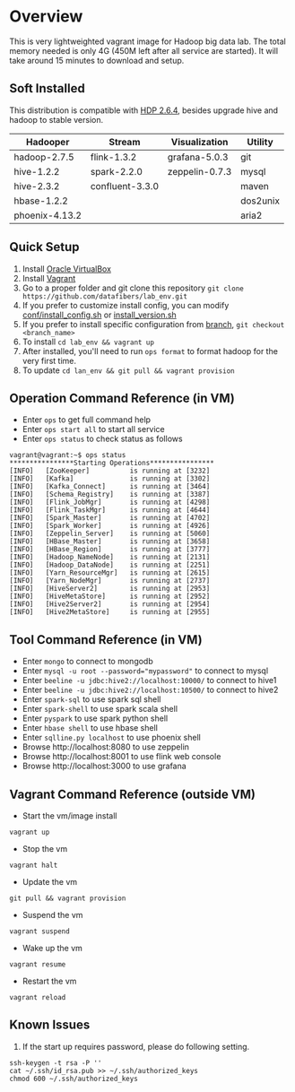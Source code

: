 # Overview
This is very lightweighted vagrant image for Hadoop big data lab. The total memory needed is only 4G (450M left after all service are started). It will take around 15 minutes to download and setup.

## Soft Installed
This distribution is compatible with [HDP 2.6.4](https://docs.hortonworks.com/HDPDocuments/HDP2/HDP-2.6.4/bk_release-notes/content/comp_versions.html), besides upgrade hive and hadoop to stable version.

| Hadooper      | Stream          | Visualization  | Utility |
| ------------- |-----------------| ---------------|---------|
| hadoop-2.7.5  | flink-1.3.2     | grafana-5.0.3  | git     |
| hive-1.2.2    | spark-2.2.0     | zeppelin-0.7.3 | mysql   |
| hive-2.3.2    | confluent-3.3.0 |                | maven   |
| hbase-1.2.2   |                 |                | dos2unix|
| phoenix-4.13.2|                 |                | aria2   |

## Quick Setup
1. Install [Oracle VirtualBox](https://www.virtualbox.org/wiki/Downloads)
1. Install [Vagrant](https://www.vagrantup.com/downloads.html)
1. Go to a proper folder and git clone this repository ```git clone https://github.com/datafibers/lab_env.git```
1. If you prefer to customize install config, you can modify [conf/install_config.sh](https://github.com/datafibers/lab_env/blob/master/config/install_config.sh) or [install_version.sh](https://github.com/datafibers/lab_env/blob/master/config/install_version.sh)
1. If you prefer to install specific configuration from [branch](https://github.com/datafibers/lab_env/branches), ```git checkout <branch_name>```
1. To install ```cd lab_env && vagrant up```
1. After installed, you'll need to run ```ops format``` to format hadoop for the very first time.
1. To update ```cd lan_env && git pull && vagrant provision```

## Operation Command Reference (in VM)
* Enter ```ops``` to get full command help
* Enter ```ops start all``` to start all service
* Enter ```ops status``` to check status as follows

```
vagrant@vagrant:~$ ops status
****************Starting Operations****************
[INFO]   [ZooKeeper]          is running at [3232]
[INFO]   [Kafka]              is running at [3302]
[INFO]   [Kafka_Connect]      is running at [3464]
[INFO]   [Schema_Registry]    is running at [3387]
[INFO]   [Flink_JobMgr]       is running at [4298]
[INFO]   [Flink_TaskMgr]      is running at [4644]
[INFO]   [Spark_Master]       is running at [4702]
[INFO]   [Spark_Worker]       is running at [4926]
[INFO]   [Zeppelin_Server]    is running at [5060]
[INFO]   [HBase_Master]       is running at [3658]
[INFO]   [HBase_Region]       is running at [3777]
[INFO]   [Hadoop_NameNode]    is running at [2131]
[INFO]   [Hadoop_DataNode]    is running at [2251]
[INFO]   [Yarn_ResourceMgr]   is running at [2615]
[INFO]   [Yarn_NodeMgr]       is running at [2737]
[INFO]   [HiveServer2]        is running at [2953]
[INFO]   [HiveMetaStore]      is running at [2952]
[INFO]   [Hive2Server2]       is running at [2954]
[INFO]   [Hive2MetaStore]     is running at [2955]
```

## Tool Command Reference (in VM)
* Enter ```mongo``` to connect to mongodb
* Enter ```mysql -u root --password="mypassword"``` to connect to mysql
* Enter ```beeline -u jdbc:hive2://localhost:10000/``` to connect to hive1
* Enter ```beeline -u jdbc:hive2://localhost:10500/``` to connect to hive2
* Enter ```spark-sql``` to use spark sql shell
* Enter ```spark-shell``` to use spark scala shell
* Enter ```pyspark``` to use spark python shell
* Enter ```hbase shell``` to use hbase shell
* Enter ```sqlline.py localhost``` to use phoenix shell
* Browse http://localhost:8080 to use zeppelin
* Browse http://localhost:8001 to use flink web console
* Browse http://localhost:3000 to use grafana

## Vagrant Command Reference (outside VM)
* Start the vm/image install
```
vagrant up
```
* Stop the vm
```
vagrant halt
```
* Update the vm
```
git pull && vagrant provision
```
* Suspend the vm
```
vagrant suspend
```
* Wake up the vm
```
vagrant resume
```
* Restart the vm
```
vagrant reload
```
## Known Issues
1. If the start up requires password, please do following setting.
```
ssh-keygen -t rsa -P ''
cat ~/.ssh/id_rsa.pub >> ~/.ssh/authorized_keys
chmod 600 ~/.ssh/authorized_keys
```
